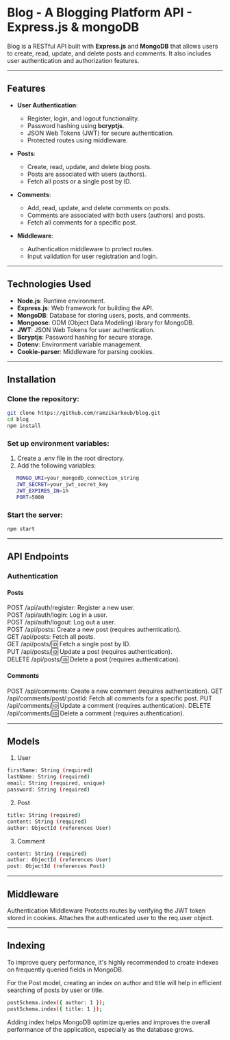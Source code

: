 # Blog - A Blogging Platform API - Express.js & mongoDB

Blog is a RESTful API built with **Express.js** and **MongoDB** that allows users to create, read, update, and delete posts and comments. It also includes user authentication and authorization features.

---

## Features

- **User Authentication**:

  - Register, login, and logout functionality.
  - Password hashing using **bcryptjs**.
  - JSON Web Tokens (JWT) for secure authentication.
  - Protected routes using middleware.

- **Posts**:

  - Create, read, update, and delete blog posts.
  - Posts are associated with users (authors).
  - Fetch all posts or a single post by ID.

- **Comments**:

  - Add, read, update, and delete comments on posts.
  - Comments are associated with both users (authors) and posts.
  - Fetch all comments for a specific post.

- **Middleware**:
  - Authentication middleware to protect routes.
  - Input validation for user registration and login.

---

## Technologies Used

- **Node.js**: Runtime environment.
- **Express.js**: Web framework for building the API.
- **MongoDB**: Database for storing users, posts, and comments.
- **Mongoose**: ODM (Object Data Modeling) library for MongoDB.
- **JWT**: JSON Web Tokens for user authentication.
- **Bcryptjs**: Password hashing for secure storage.
- **Dotenv**: Environment variable management.
- **Cookie-parser**: Middleware for parsing cookies.

---

## Installation

### Clone the repository:

```bash
git clone https://github.com/ramzikarkoub/blog.git
cd blog
npm install
```

### Set up environment variables:

1. Create a .env file in the root directory.
2. Add the following variables:

```bash
   MONGO_URI=your_mongodb_connection_string
   JWT_SECRET=your_jwt_secret_key
   JWT_EXPIRES_IN=1h
   PORT=5000
```

### Start the server:

```bash
npm start
```

---

## API Endpoints

### Authentication

#### Posts

POST /api/auth/register: Register a new user.<br>
POST /api/auth/login: Log in a user.<br>
POST /api/auth/logout: Log out a user.<br>
POST /api/posts: Create a new post (requires authentication).<br>
GET /api/posts: Fetch all posts.<br>
GET /api/posts/:id: Fetch a single post by ID.<br>
PUT /api/posts/:id: Update a post (requires authentication).<br>
DELETE /api/posts/:id: Delete a post (requires authentication).<br>

#### Comments

POST /api/comments: Create a new comment (requires authentication).
GET /api/comments/post/:postId: Fetch all comments for a specific post.
PUT /api/comments/:id: Update a comment (requires authentication).
DELETE /api/comments/:id: Delete a comment (requires authentication).

---

## Models

1.  User

```bash
firstName: String (required)
lastName: String (required)
email: String (required, unique)
password: String (required)
```

2.  Post

```bash
title: String (required)
content: String (required)
author: ObjectId (references User)
```

3.  Comment

```bash
content: String (required)
author: ObjectId (references User)
post: ObjectId (references Post)
```

---

## Middleware

Authentication Middleware
Protects routes by verifying the JWT token stored in cookies.
Attaches the authenticated user to the req.user object.

---

## Indexing

To improve query performance, it's highly recommended to create indexes on frequently queried fields in MongoDB.

For the Post model, creating an index on author and title will help in efficient searching of posts by user or title.

```bash
postSchema.index({ author: 1 });
postSchema.index({ title: 1 });
```

Adding index helps MongoDB optimize queries and improves the overall performance of the application, especially as the database grows.
